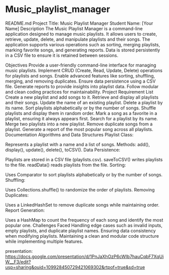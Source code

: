 # Music_playlist_manager

README.md
Project Title: Music Playlist Manager
Student Name: [Your Name]
Description
The Music Playlist Manager is a command-line application designed to manage music playlists. It allows users to create, retrieve, update, delete, and manipulate playlists and their songs. The application supports various operations such as sorting, merging playlists, marking favorite songs, and generating reports. Data is stored persistently in a CSV file to ensure it is retained between sessions.

Objectives
Provide a user-friendly command-line interface for managing music playlists.
Implement CRUD (Create, Read, Update, Delete) operations for playlists and songs.
Enable advanced features like sorting, shuffling, merging, and removing duplicates.
Ensure data persistence using a CSV file.
Generate reports to provide insights into playlist data.
Follow modular and clean coding practices for maintainability.
Project Requirement List
Create a new playlist and add songs to it.
Retrieve and display all playlists and their songs.
Update the name of an existing playlist.
Delete a playlist by its name.
Sort playlists alphabetically or by the number of songs.
Shuffle playlists and display them in random order.
Mark a song as a favorite in a playlist, ensuring it always appears first.
Search for a playlist by its name.
Merge two playlists into a new playlist.
Remove duplicate songs from a playlist.
Generate a report of the most popular song across all playlists.
Documentation
Algorithms and Data Structures
Playlist Class:

Represents a playlist with a name and a list of songs.
Methods: add(), display(), update(), delete(), toCSV().
Data Persistence:

Playlists are stored in a CSV file (playlists.csv).
saveToCSV() writes playlists to the file.
readData() reads playlists from the file.
Sorting:

Uses Comparator to sort playlists alphabetically or by the number of songs.
Shuffling:

Uses Collections.shuffle() to randomize the order of playlists.
Removing Duplicates:

Uses a LinkedHashSet to remove duplicate songs while maintaining order.
Report Generation:

Uses a HashMap to count the frequency of each song and identify the most popular one.
Challenges Faced
Handling edge cases such as invalid inputs, empty playlists, and duplicate playlist names.
Ensuring data consistency when modifying playlists.
Maintaining a clean and modular code structure while implementing multiple features.

presentation: https://docs.google.com/presentation/d/1PnJaXhOzP6cWIb7hauCqbF7XqUiW__F3/edit?usp=sharing&ouid=109928450729421069302&rtpof=true&sd=true
